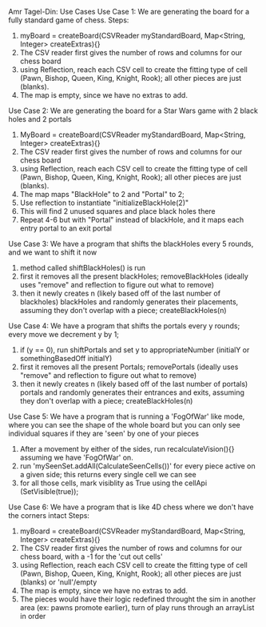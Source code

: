 Amr Tagel-Din: Use Cases
Use Case 1:
We are generating the board for a fully standard game of chess.
Steps:
1) myBoard = createBoard(CSVReader myStandardBoard, Map<String, Integer> createExtras){}
2) The CSV reader first gives the number of rows and columns for our chess board
3) using Reflection, reach each CSV cell to create the fitting type of cell (Pawn, Bishop, 
Queen, King, Knight, Rook); all other pieces are just (blanks).
4) The map is empty, since we have no extras to add.

Use Case 2:
We are generating the board for a Star Wars game with 2 black holes and 2 portals
1) MyBoard = createBoard(CSVReader myStandardBoard, Map<String, Integer> createExtras){}
2) The CSV reader first gives the number of rows and columns for our chess board
3) using Reflection, reach each CSV cell to create the fitting type of cell (Pawn, Bishop,
   Queen, King, Knight, Rook); all other pieces are just (blanks).
4) The map maps "BlackHole" to 2 and "Portal" to 2;
5) Use reflection to instantiate "initializeBlackHole(2)"
6) This will find 2 unused squares and place black holes there
7) Repeat 4-6 but with "Portal" instead of blackHole, and it maps each entry portal to an exit portal

Use Case 3:
We have a program that shifts the blackHoles every 5 rounds, and we want to shift it now
1) method called shiftBlackHoles() is run
2) first it removes all the present blackHoles; removeBlackHoles (ideally uses "remove" and reflection
 to figure out what to remove)
3) then it newly creates n (likely based off of the last number of blackholes) blackHoles and 
randomly generates their placements, assuming they don't overlap with a piece; createBlackHoles(n)

Use Case 4:
We have a program that shifts the portals every y rounds; every move we decrement y by 1;
1) if (y == 0), run shiftPortals and set y to appropriateNumber (initialY or somethingBasedOff initialY)
3) first it removes all the present Portals; removePortals (ideally uses "remove" and reflection
   to figure out what to remove)
4) then it newly creates n (likely based off of the last number of portals) portals and
   randomly generates their entrances and exits, assuming they don't overlap with a piece; createBlackHoles(n)


Use Case 5:
We have a program that is running a 'FogOfWar' like mode, where you can see the shape of the whole
board but you can only see individual squares if they are 'seen' by one of your pieces
1) After a movement by either of the sides, run recalculateVision(){} assuming we have 'FogOfWar' on.
2) run 'mySeenSet.addAll(CalculateSeenCells())' for every piece active on a given side; this returns 
every single cell we can see
3) for all those cells, mark visiblity as True using the cellApi (SetVisible(true));

Use Case 6:
We have a program that is like 4D chess where we don't have the corners intact
Steps:
1) myBoard = createBoard(CSVReader myStandardBoard, Map<String, Integer> createExtras){}
2) The CSV reader first gives the number of rows and columns for our chess board, with a -1 for the 
  'cut out cells'
3) using Reflection, reach each CSV cell to create the fitting type of cell (Pawn, Bishop,
   Queen, King, Knight, Rook); all other pieces are just (blanks) or 'null'/empty
4) The map is empty, since we have no extras to add.
5) The pieces would have their logic redefined throught the sim in another area 
(ex: pawns promote earlier), turn of play runs through an arrayList in order

